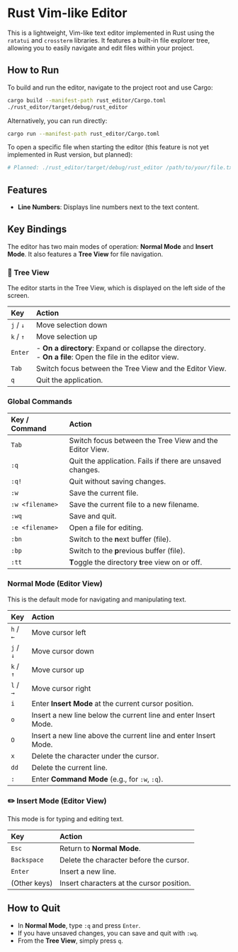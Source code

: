 # Rust Vim-like Editor

This is a lightweight, Vim-like text editor implemented in Rust using the `ratatui` and `crossterm` libraries. It features a built-in file explorer tree, allowing you to easily navigate and edit files within your project.

## How to Run

To build and run the editor, navigate to the project root and use Cargo:

```bash
cargo build --manifest-path rust_editor/Cargo.toml
./rust_editor/target/debug/rust_editor
```

Alternatively, you can run directly:

```bash
cargo run --manifest-path rust_editor/Cargo.toml
```

To open a specific file when starting the editor (this feature is not yet implemented in Rust version, but planned):

```bash
# Planned: ./rust_editor/target/debug/rust_editor /path/to/your/file.txt
```

## Features

*   **Line Numbers**: Displays line numbers next to the text content.

## Key Bindings

The editor has two main modes of operation: **Normal Mode** and **Insert Mode**. It also features a **Tree View** for file navigation.

### 🌳 Tree View

The editor starts in the Tree View, which is displayed on the left side of the screen.

| Key | Action |
| :--- | :--- |
| `j` / `↓` | Move selection down |
| `k` / `↑` | Move selection up |
| `Enter` | - **On a directory**: Expand or collapse the directory.<br>- **On a file**: Open the file in the editor view. |
| `Tab` | Switch focus between the Tree View and the Editor View. |
| `q` | Quit the application. |

### Global Commands

| Key / Command | Action |
| :--- | :--- |
| `Tab` | Switch focus between the Tree View and the Editor View. |
| `:q` | Quit the application. Fails if there are unsaved changes. |
| `:q!` | Quit without saving changes. |
| `:w` | Save the current file. |
| `:w <filename>` | Save the current file to a new filename. |
| `:wq` | Save and quit. |
| `:e <filename>` | Open a file for editing. |
| `:bn` | Switch to the **n**ext buffer (file). |
| `:bp` | Switch to the **p**revious buffer (file). |
| `:tt` | **T**oggle the directory **t**ree view on or off. |

###  Normal Mode (Editor View)

This is the default mode for navigating and manipulating text.

| Key | Action |
| :--- | :--- |
| `h` / `←` | Move cursor left |
| `j` / `↓` | Move cursor down |
| `k` / `↑` | Move cursor up |
| `l` / `→` | Move cursor right |
| `i` | Enter **Insert Mode** at the current cursor position. |
| `o` | Insert a new line below the current line and enter Insert Mode. |
| `O` | Insert a new line above the current line and enter Insert Mode. |
| `x` | Delete the character under the cursor. |
| `dd` | Delete the current line. |
| `:` | Enter **Command Mode** (e.g., for `:w`, `:q`). |

### ✏️ Insert Mode (Editor View)

This mode is for typing and editing text.

| Key | Action |
| :--- | :--- |
| `Esc` | Return to **Normal Mode**. |
| `Backspace` | Delete the character before the cursor. |
| `Enter` | Insert a new line. |
| (Other keys) | Insert characters at the cursor position. |

## How to Quit

- In **Normal Mode**, type `:q` and press `Enter`.
- If you have unsaved changes, you can save and quit with `:wq`.
- From the **Tree View**, simply press `q`.